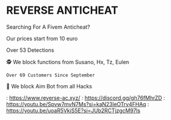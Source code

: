 # REVERSE ANTICHEAT
 Searching For A Fivem Anticheat? 

  Our prices start from 10 euro

  Over 53 Detections

🕵️   We block functions from Susano, Hx, Tz, Eulen

    Over 69 Customers Since September

🤖  We block Aim Bot from all Hacks

 : https://www.reverse-ac.xyz/
 : https://discord.gg/gh76fMhrZD
 : https://youtu.be/Spvw7mvN7Ms?si=kaN23leOTrv4FHAq
 : https://youtu.be/uoaR5VkiS5E?si=JUb2RCTjzgcM97ls
